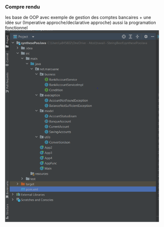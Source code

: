 <h3>Compre rendu</h3>
<h8>les base de OOP avec exemple de gestion des comptes bancaires + une idée sur (Imperative approche/declarative approche) aussi la programation fonctionnel</h8>
<img src="captures/Capture.PNG">
